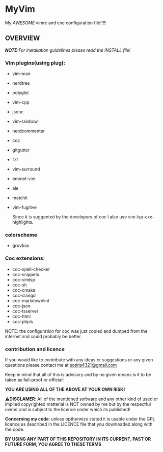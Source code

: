 # MyVim

My *AWESOME* vimrc and coc configuration file!!!!!

## OVERVIEW

_**NOTE:**_*For installation guidelines please read the INSTALL file!*

### Vim plugins(using plug):

- vim-man
- nerdtree
- polyglot
- vim-cpp
- jsonc
- vim-rainbow
- nerdcommenter
- coc
- gitgutter
- fzf
- vim-surround
- emmet-vim
- ale
- matchit
- vim-fugitive

    Since it is suggented by the developers of coc I also use vim-lsp-cxx-highlights.

### colorscheme

- gruvbox

### Coc extensions:

- coc-spell-checker
- coc-snippets
- coc-vimlsp
- coc-sh
- coc-cmake
- coc-clangd
- coc-markdownlint
- coc-json
- coc-tsserver
- coc-html
- coc-phpls

NOTE: the configuration for coc was just copied and dumped from the internet and could probably be better.

### contribution and licence

If you would like to contribute with any ideas or suggestions  or any given questions please contact me at sotiris4321@gmail.com

Keep in mind that all of this is advisory and by no given means is it to be taken as fail-proof or official!

**YOU ARE USING ALL OF THE ABOVE AT YOUR OWN RISK!**

:warning:**DISCLAMER**: All of the mentioned software and any other kind of used or implied copyrighted matterial is NOT owned by me 
but by the respectful owner and is subject to the licence under which its published!

**Concerning my code**: unless optherwize stated it is usable under the GPL licence as described in the LICENCE file 
that you downloaded along with the code.

**BY USING ANY PART OF THIS REPOSITORY IN ITS CURRENT, PAST OR FUTURE FORM, YOU AGREE TO THESE TERMS**
